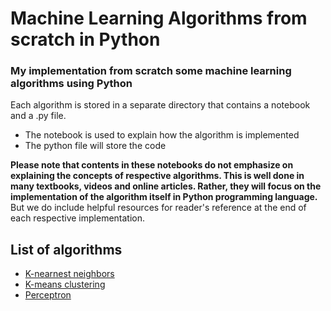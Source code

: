 # Machine Learning Algorithms from scratch in Python
### My implementation from scratch some machine learning algorithms using Python

Each algorithm is stored in a separate directory that contains a notebook and a .py file. 
- The notebook is used to explain how the algorithm is implemented
- The python file will store the code

**Please note that contents in these notebooks do not emphasize on explaining the concepts of respective algorithms. This is well done in many textbooks, videos and online articles. Rather, they will focus on the implementation of the algorithm itself in Python programming language.** But we do include helpful resources for reader's reference at the end of each respective implementation.

## List of algorithms
- [K-nearnest neighbors](https://github.com/hoanvu/ml_algorithms/tree/master/k_nearest_neighbor)
- [K-means clustering](https://github.com/hoanvu/ml_algorithms/tree/master/k_means_clustering)
- [Perceptron](https://github.com/hoanvu/ml_algorithms/tree/master/perceptron)
